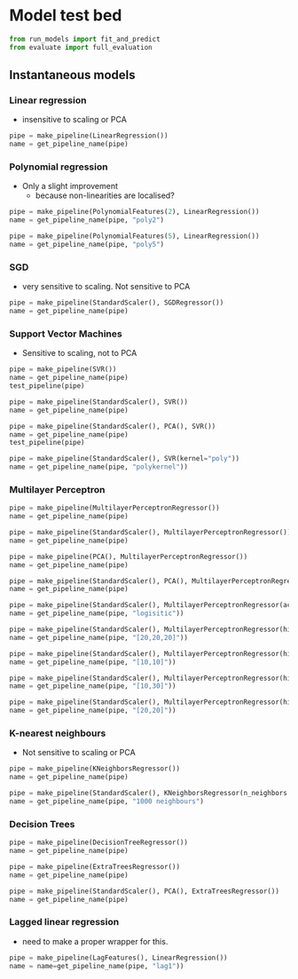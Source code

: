 # Model test bed

```python
from run_models import fit_and_predict
from evaluate import full_evaluation
```


## Instantaneous models

### Linear regression
- insensitive to scaling or PCA

```python
pipe = make_pipeline(LinearRegression())
name = get_pipeline_name(pipe)
```

### Polynomial regression
- Only a slight improvement
    - because non-linearities are localised?

```python
pipe = make_pipeline(PolynomialFeatures(2), LinearRegression())
name = get_pipeline_name(pipe, "poly2")
```

```python
pipe = make_pipeline(PolynomialFeatures(5), LinearRegression())
name = get_pipeline_name(pipe, "poly5")
```

### SGD
- very sensitive to scaling. Not sensitive to PCA

```python
pipe = make_pipeline(StandardScaler(), SGDRegressor())
name = get_pipeline_name(pipe)
```

### Support Vector Machines
- Sensitive to scaling, not to PCA

```python
pipe = make_pipeline(SVR())
name = get_pipeline_name(pipe)
test_pipeline(pipe)
```

```python
pipe = make_pipeline(StandardScaler(), SVR())
name = get_pipeline_name(pipe)
```

```python
pipe = make_pipeline(StandardScaler(), PCA(), SVR())
name = get_pipeline_name(pipe)
test_pipeline(pipe)
```

```python
pipe = make_pipeline(StandardScaler(), SVR(kernel="poly"))
name = get_pipeline_name(pipe, "polykernel"))
```


### Multilayer Perceptron

```python
pipe = make_pipeline(MultilayerPerceptronRegressor())
name = get_pipeline_name(pipe)
```

```python
pipe = make_pipeline(StandardScaler(), MultilayerPerceptronRegressor())
name = get_pipeline_name(pipe)
```

```python
pipe = make_pipeline(PCA(), MultilayerPerceptronRegressor())
name = get_pipeline_name(pipe)
```

```python
pipe = make_pipeline(StandardScaler(), PCA(), MultilayerPerceptronRegressor())
name = get_pipeline_name(pipe)
```

```python
pipe = make_pipeline(StandardScaler(), MultilayerPerceptronRegressor(activation="logistic"))
name = get_pipeline_name(pipe, "logisitic"))
```

```python
pipe = make_pipeline(StandardScaler(), MultilayerPerceptronRegressor(hidden_layer_sizes=(20,20,20,)))
name = get_pipeline_name(pipe, "[20,20,20]"))
```

```python
pipe = make_pipeline(StandardScaler(), MultilayerPerceptronRegressor(hidden_layer_sizes=(10,10,)))
name = get_pipeline_name(pipe, "[10,10]"))
```

```python
pipe = make_pipeline(StandardScaler(), MultilayerPerceptronRegressor(hidden_layer_sizes=(10,30,)))
name = get_pipeline_name(pipe, "[10,30]"))
```

```python
pipe = make_pipeline(StandardScaler(), MultilayerPerceptronRegressor(hidden_layer_sizes=(20,20,)))
name = get_pipeline_name(pipe, "[20,20]"))
```


### K-nearest neighbours
- Not sensitive to scaling or PCA

```python
pipe = make_pipeline(KNeighborsRegressor())
name = get_pipeline_name(pipe)
```

```python
pipe = make_pipeline(StandardScaler(), KNeighborsRegressor(n_neighbors = 1000))
name = get_pipeline_name(pipe, "1000 neighbours")
```


### Decision Trees

```python
pipe = make_pipeline(DecisionTreeRegressor())
name = get_pipeline_name(pipe)
```

```python
pipe = make_pipeline(ExtraTreesRegressor())
name = get_pipeline_name(pipe)
```

```python
pipe = make_pipeline(StandardScaler(), PCA(), ExtraTreesRegressor())
name = get_pipeline_name(pipe)
```


### Lagged linear regression

- need to make a proper wrapper for this.

```python
pipe = make_pipeline(LagFeatures(), LinearRegression())
name = name=get_pipeline_name(pipe, "lag1"))
```


